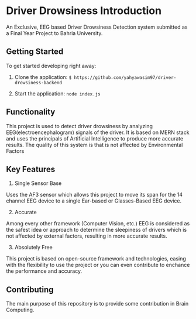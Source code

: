 # Driver Drowsiness Introduction 

An Exclusive, EEG based Driver Drowsiness Detection system submitted as a Final Year Project to Bahria University.

## Getting Started

To get started developing right away:

1. Clone the application:
`$ https://github.com/yahyawasim97/driver-drowsiness-backend`

2. Start the application:
`node index.js`

## Functionality

This project is used to detect driver drowsiness by analyzing EEG(electroencephalogram) signals of the driver. It is based on MERN stack and uses the principals of Artificial Intelligence to produce more accurate results. The quality of this system is that is not affected by Environmental Factors

## Key Features

1. Single Sensor Base

Uses the AF3 sensor which allows this project to move its span for the 14 channel EEG device to a single Ear-based or Glasses-Based EEG device.

2. Accurate

Among every other framework (Computer Vision, etc.) EEG is considered as the safest idea or approach to determine the sleepiness of drivers which is not affected by external factors, resulting in more accurate results.

3. Absolutely Free

This project is based on open-source framework and technologies, easing with the flexibility to use the project or you can even contribute to enchance the performance and accuracy.

## Contributing
The main purpose of this repository is to provide some contribution in Brain Computing.
